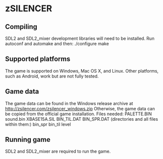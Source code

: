 zSILENCER
=========

Compiling
---------
SDL2 and SDL2_mixer development libraries will need to be installed.
Run autoconf and automake and then:
./configure
make

Supported platforms
-------------------
The game is supported on Windows, Mac OS X, and Linux.  Other platforms, such as Android, work but are not fully tested.

Game data
---------
The game data can be found in the Windows release archive at http://zsilencer.com/zsilencer_windows.zip
Otherwise, the game data can be copied from the official game installation.
Files needed:
PALETTE.BIN
sound.bin
XBASE15A.SIL
BIN_TIL.DAT
BIN_SPR.DAT
(directories and all files within them:)
bin_spr
bin_til
level

Running game
------------
SDL2 and SDL2_mixer are required to run the game.
